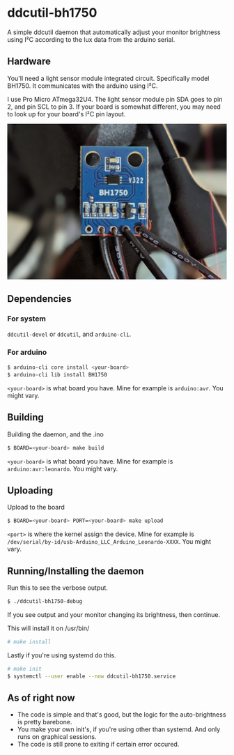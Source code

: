 # ddcutil-bh1750
A simple ddcutil daemon that automatically adjust your monitor brightness using I²C according to the lux data from the arduino serial.

## Hardware
You'll need a light sensor module integrated circuit. Specifically model BH1750. It communicates with the arduino using I²C. 

I use Pro Micro ATmega32U4. The light sensor module pin SDA goes to pin 2, and pin SCL to pin 3. If your board is somewhat different, you may need to look up for your board's I²C pin layout.

![ignore that it's not soldered lol](bh1750.jpg)

## Dependencies

### For system
`ddcutil-devel` or `ddcutil`, and `arduino-cli`.

### For arduino
```sh
$ arduino-cli core install <your-board>
$ arduino-cli lib install BH1750
```
`<your-board>` is what board you have. Mine for example is `arduino:avr`. You might vary.

## Building
Building the daemon, and the .ino
```sh
$ BOARD=<your-board> make build
```
`<your-board>` is what board you have. Mine for example is `arduino:avr:leonardo`. You might vary.

## Uploading
Upload to the board
```sh
$ BOARD=<your-board> PORT=<your-board> make upload
```
`<port>` is where the kernel assign the device. Mine for example is `/dev/serial/by-id/usb-Arduino_LLC_Arduino_Leonardo-XXXX`. You might vary.

## Running/Installing the daemon
Run this to see the verbose output.
```sh
$ ./ddcutil-bh1750-debug
```
If you see output and your monitor changing its brightness, then continue.

This will install it on /usr/bin/
```sh
# make install
```

Lastly if you're using systemd do this.
```sh
# make init
$ systemctl --user enable --now ddcutil-bh1750.service
```

## As of right now
* The code is simple and that's good, but the logic for the auto-brightness is pretty barebone.
* You make your own init's, if you're using other than systemd. And only runs on graphical sessions.
* The code is still prone to exiting if certain error occured.
